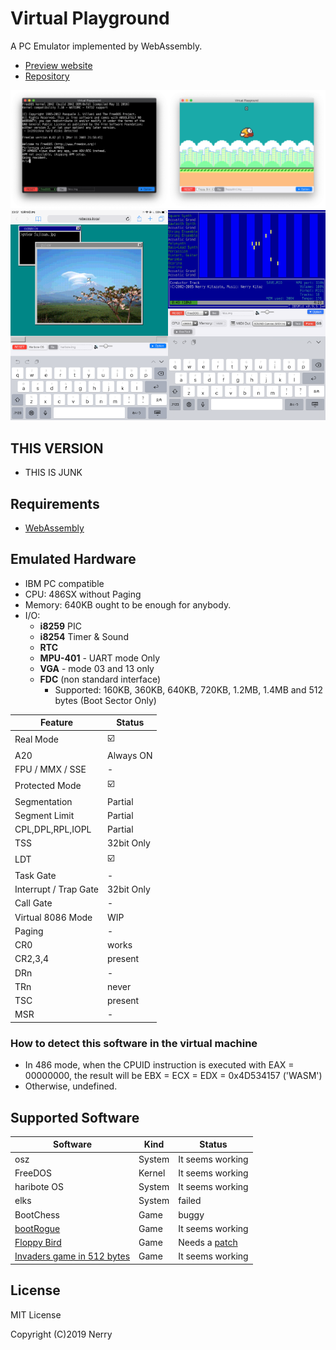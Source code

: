 # Virtual Playground

A PC Emulator implemented by WebAssembly.

- [Preview website](https://nerry.jp/vpc/)
- [Repository](https://github.com/neri/vpc)

<img src="images/ss1.png" width="50%"><img src="images/ss2.png" width="50%">
<img src="images/ss3.png" width="50%"><img src="images/ss4.png" width="50%">

## THIS VERSION

- THIS IS JUNK

## Requirements

- [WebAssembly](https://caniuse.com/#feat=wasm)

## Emulated Hardware

- IBM PC compatible
- CPU: 486SX without Paging
- Memory: 640KB ought to be enough for anybody.
- I/O:
  - **i8259** PIC
  - **i8254** Timer & Sound
  <!-- - **UART** - DISABLED -->
  - **RTC**
  - **MPU-401** - UART mode Only
  - **VGA** - mode 03 and 13 only
  - **FDC** (non standard interface)
    - Supported: 160KB, 360KB, 640KB, 720KB, 1.2MB, 1.4MB and 512 bytes (Boot Sector Only)

|Feature|Status|
|-|-|
|Real Mode| ☑️ |
|A20|Always ON|
|FPU / MMX / SSE| - |
|Protected Mode| ☑️ |
|Segmentation| Partial |
|Segment Limit| Partial |
|CPL,DPL,RPL,IOPL| Partial |
|TSS|32bit Only|
|LDT| ☑️ |
|Task Gate| - |
|Interrupt / Trap Gate|32bit Only|
|Call Gate| - |
|Virtual 8086 Mode| WIP |
|Paging| - |
|CR0| works |
|CR2,3,4| present |
|DRn| - |
|TRn| never |
|TSC| present |
|MSR| - |

### How to detect this software in the virtual machine

- In 486 mode, when the CPUID instruction is executed with EAX = 00000000, the result will be EBX = ECX = EDX = 0x4D534157 ('WASM')
- Otherwise, undefined.

## Supported Software

|Software|Kind|Status|
|-|-|-|
|osz|System|It seems working|
|FreeDOS|Kernel|It seems working|
|haribote OS|System|It seems working|
|elks|System|failed|
|BootChess|Game|buggy|
|[bootRogue](https://github.com/nanochess/bootRogue)|Game|It seems working|
|[Floppy Bird](https://github.com/icebreaker/floppybird)|Game|Needs a [patch](https://github.com/neri/floppybird/commit/6db932489afd6bbb5bddcdf0185d9f9051914459)|
|[Invaders game in 512 bytes](https://github.com/nanochess/Invaders)|Game|It seems working|

## License

MIT License

Copyright (C)2019 Nerry
